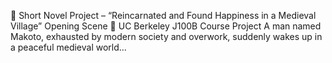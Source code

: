 🌸 Short Novel Project – “Reincarnated and Found Happiness in a Medieval Village” Opening Scene 🌸
UC Berkeley J100B Course Project
A man named Makoto, exhausted by modern society and overwork, suddenly wakes up in a peaceful medieval world...
